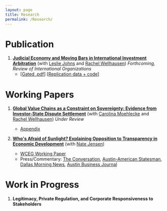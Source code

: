 ```yaml
---
layout: page
title: Research
permalink: /Research/
---
```


# Publication
1. **[Judicial Economy and Moving Bars in International Investment Arbitration](assets/Moving-Bars-final.pdf)** (with [Leslie Johns](http://lesliejohns.me/) and [Rachel Wellhausen](http://www.rwellhausen.com/)) *Forthcoming, Review of International Organizations*
     * [[Gated .pdf](https://link-springer-com.ezproxy.lib.utexas.edu/article/10.1007/s11558-019-09364-y)]  [[Replication data + code](assets/JoThWe_replication_materials.zip)]

# Working Papers

1. **[Global Value Chains as a Constraint on Sovereignty: Evidence from Investor-State Dispute Settlement](assets/MTW_Jul2019.pdf)** (with [Carolina Moehlecke](http://utexas.academia.edu/CarolinaMoehlecke) and [Rachel Wellhausen](http://www.rwellhausen.com/)) *Under Review*
      * [Appendix](assets/MTW_Jul2019_APPENDICES.pdf)

2. **[Who's Afraid of Sunlight? Explaining Opposition to Transparency in Economic Development](https://equitablegrowth.org/wp-content/uploads/2019/02/0204-Jensen-Thrall-Whos-Afraid-of-Sunlight.pdf})** (with [Nate Jensen](http://www.natemjensen.com/))

      * [WCEG Working Paper](https://equitablegrowth.org/working-papers/whos-afraid-of-sunlight-explaining-opposition-to-transparency-in-economic-development/)
      * Press/Commentary: [The Conversation](https://theconversation.com/amazon-hq2-texas-experience-shows-why-new-yorkers-should-be-skeptical-111137?utm_source=twitter&utm_medium=twitterbutton), [Austin-American Statesman](https://www.statesman.com/opinion/20190206/commentary-transparency-economic-development-regulations-are-dying-in-texas), [Dallas Morning News](https://www.dallasnews.com/opinion/commentary/2019/02/05/sweetheart-deal-deal-texas-trims-job-goals-companies-wont-hit-em), [Austin Business Journal](https://www.bizjournals.com/austin/news/2019/02/06/texas-enterprise-fund-transparency-study-how-often.html)

# Work in Progress

1. **Legitimacy, Private Regulation, and Corporate Responsiveness to Stakeholders**

